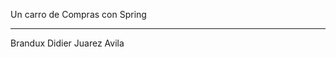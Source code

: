 Un carro de Compras con Spring

-------------------------------------------------------------------------------------------------------------------------------------------
Brandux Didier Juarez Avila
